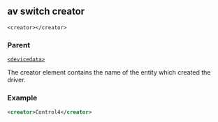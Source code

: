 
## av switch creator

`<creator></creator>`


### Parent

[`<devicedata>`][1]


The creator element contains the name of the entity which created the driver.


### Example

```xml
<creator>Control4</creator>
```

[1]:	https://snap-one.github.io/docs-driverworks-xml/#devicedata